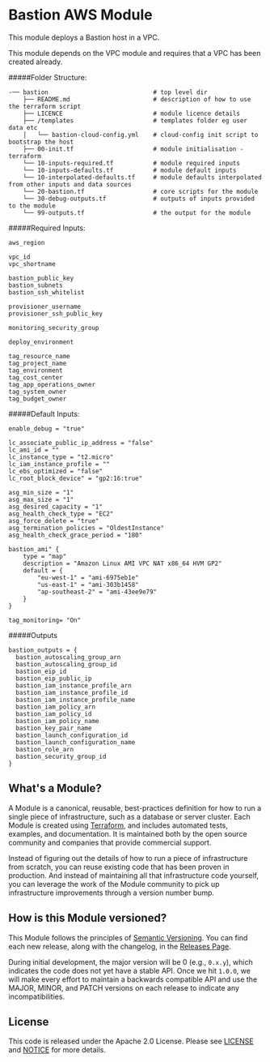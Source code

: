 # Bastion AWS Module

This module deploys a Bastion host in a VPC.

This module depends on the VPC module and requires that a VPC has been created already.

#####Folder Structure:
```
-── bastion                             # top level dir
    ├── README.md                       # description of how to use the terraform script
    ├── LICENCE                         # module licence details
    ├── /templates                      # templates folder eg user data etc
    │   └── bastion-cloud-config.yml    # cloud-config init script to bootstrap the host
    ├── 00-init.tf                      # module initialisation - terraform
    └── 10-inputs-required.tf           # module required inputs
    └── 10-inputs-defaults.tf           # module default inputs
    └── 10-interpolated-defaults.tf     # module defaults interpolated from other inputs and data sources
    └── 20-bastion.tf                   # core scripts for the module
    └── 30-debug-outputs.tf             # outputs of inputs provided to the module
    └── 99-outputs.tf                   # the output for the module
```

#####Required Inputs:
```
aws_region

vpc_id
vpc_shortname

bastion_public_key
bastion_subnets
bastion_ssh_whitelist

provisioner_username
provisioner_ssh_public_key

monitoring_security_group

deploy_environment

tag_resource_name
tag_project_name
tag_environment
tag_cost_center
tag_app_operations_owner
tag_system_owner
tag_budget_owner
```

#####Default Inputs:
```
enable_debug = "true"

lc_associate_public_ip_address = "false"
lc_ami_id = ""
lc_instance_type = "t2.micro"
lc_iam_instance_profile = ""
lc_ebs_optimized = "false"
lc_root_block_device" = "gp2:16:true"

asg_min_size = "1"
asg_max_size = "1"
asg_desired_capacity = "1"
asg_health_check_type = "EC2"
asg_force_delete = "true"
asg_termination_policies = "OldestInstance"
asg_health_check_grace_period = "180"

bastion_ami" {
    type = "map"
    description = "Amazon Linux AMI VPC NAT x86_64 HVM GP2"
    default = {
        "eu-west-1" = "ami-6975eb1e"
        "us-east-1" = "ami-303b1458"
        "ap-southeast-2" = "ami-43ee9e79"
    }
}

tag_monitoring= "On"
```

#####Outputs
```
bastion_outputs = {
  bastion_autoscaling_group_arn
  bastion_autoscaling_group_id
  bastion_eip_id
  bastion_eip_public_ip
  bastion_iam_instance_profile_arn
  bastion_iam_instance_profile_id
  bastion_iam_instance_profile_name
  bastion_iam_policy_arn
  bastion_iam_policy_id
  bastion_iam_policy_name
  bastion_key_pair_name
  bastion_launch_configuration_id
  bastion_launch_configuration_name
  bastion_role_arn
  bastion_security_group_id
}
```

## What's a Module?

A Module is a canonical, reusable, best-practices definition for how to run a single piece of infrastructure, such 
as a database or server cluster. Each Module is created using [Terraform](https://www.terraform.io/), and
includes automated tests, examples, and documentation. It is maintained both by the open source community and 
companies that provide commercial support. 

Instead of figuring out the details of how to run a piece of infrastructure from scratch, you can reuse 
existing code that has been proven in production. And instead of maintaining all that infrastructure code yourself, 
you can leverage the work of the Module community to pick up infrastructure improvements through
a version number bump.

## How is this Module versioned?

This Module follows the principles of [Semantic Versioning](http://semver.org/). You can find each new release, 
along with the changelog, in the [Releases Page](../../releases). 

During initial development, the major version will be 0 (e.g., `0.x.y`), which indicates the code does not yet have a 
stable API. Once we hit `1.0.0`, we will make every effort to maintain a backwards compatible API and use the MAJOR, 
MINOR, and PATCH versions on each release to indicate any incompatibilities. 

## License

This code is released under the Apache 2.0 License. Please see [LICENSE](https://github.com/hashicorp/terraform-aws-consul/tree/master/LICENSE) and [NOTICE](https://github.com/hashicorp/terraform-aws-consul/tree/master/NOTICE) for more 
details.
